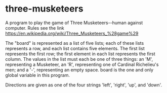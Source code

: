 # three-musketeers
A program to play the game of Three Musketeers--human against computer. Rules see the link https://en.wikipedia.org/wiki/Three_Musketeers_%28game%29

The "board" is represented as a list of five lists; each of these lists represents a row, and each list contains five elements. The first list represents the first row; the first element in each list represents the first column. The values in the list must each be one of three things: an 'M', representing a Musketeer, an 'R', representing one of Cardinal Richelieu's men; and a '-', representing an empty space. board is the one and only global variable in this program.

Directions are given as one of the four strings 'left', 'right', 'up', and 'down'.
